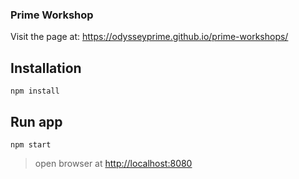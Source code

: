 ### Prime Workshop

Visit the page at: https://odysseyprime.github.io/prime-workshops/

## Installation
```
npm install
```

## Run app
```
npm start
```
> open browser at [http://localhost:8080](http://localhost:8080/)